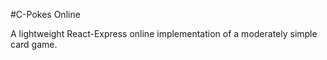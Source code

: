 #C-Pokes Online

A lightweight React-Express online implementation of a moderately simple card game.
